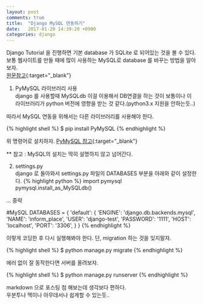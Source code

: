 ```yaml
---
layout: post
comments: true
title:  "Django MySQL 연동하기"
date:   2017-01-20 14:39:20 +0900
categories: django
---
```


Django Tutorial 을 진행하면 기본 database 가 SQLite 로 되어있는 것을 볼 수 있다. 보통 웹사이트를 만들 때에 많이 사용하는 MySQL로 database 를 바꾸는 방법을 알아보자.  
[원문참고](https://docs.djangoproject.com/en/1.10/intro/tutorial02/){:target="_blank"}


1. PyMySQL 라이브러리 사용  
django 를 사용할때 MySQLdb 이걸 이용해서 DB연결을 하는 것이 보통이나 이 라이브러리가 python 버전에 영향을 받는 것 같다.(python3.x 지원을 안하는듯..)

따라서 MySQL 연동을 위해서는 다른 라이브러리를 사용해야 한다.

{% highlight shell %}
$ pip install PyMySQL
{% endhighlight %}

위 명령어로 설치하자. [PyMySQL 참고](https://github.com/PyMySQL/PyMySQL){:target="_blank"}

** 참고 : MySQL의 설치는 딱히 설명하지 않고 넘어간다.

2. settings.py  
django 로 돌아와서 settings.py 파일의 DATABASES 부분을 아래와 같이 설정한다.
{% highlight python %}
import pymysql
pymysql.install_as_MySQLdb()


... 중략


#MySQL
DATABASES = {
    'default': {
        'ENGINE': 'django.db.backends.mysql',
        'NAME': 'inform_place',
        'USER': 'django-test',
        'PASSWORD': '1111',
        'HOST': 'localhost',
        'PORT': '3306',
    }
}
{% endhighlight %}

이렇게 코딩한 후 다시 실행해봐야 한다. 단, migration 하는 것을 잊지말자.

{% highlight shell %}
$ python manage.py migrate
{% endhighlight %}

에러 없이 잘 동작한다면 서버를 올려보자.

{% highlight shell %}
$ python manage.py runserver
{% endhighlight %}

markdown 으로 포스팅 첨 해보는데 생각보다 편하다.  
우분투나 맥이나 아무데서나 쉽게할 수 있는듯..  

[jekyll-docs]: http://jekyllrb.com/docs/home
[jekyll-gh]:   https://github.com/jekyll/jekyll
[jekyll-talk]: https://talk.jekyllrb.com/
